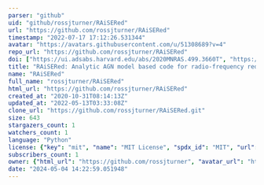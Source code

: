 ```yaml
---
parser: "github"
uid: "github/rossjturner/RAiSERed"
url: "https://github.com/rossjturner/RAiSERed"
timestamp: "2022-07-17 17:12:26.531344"
avatar: "https://avatars.githubusercontent.com/u/51308689?v=4"
repo_url: "https://github.com/rossjturner/RAiSERed"
doi: ["https://ui.adsabs.harvard.edu/abs/2020MNRAS.499.3660T", "https://ui.adsabs.harvard.edu/abs/2021ascl.soft03016T/abstract"]
title: "RAiSERed: Analytic AGN model based code for radio-frequency redshifts"
name: "RAiSERed"
full_name: "rossjturner/RAiSERed"
html_url: "https://github.com/rossjturner/RAiSERed"
created_at: "2020-10-31T08:14:13Z"
updated_at: "2022-05-13T03:33:08Z"
clone_url: "https://github.com/rossjturner/RAiSERed.git"
size: 643
stargazers_count: 1
watchers_count: 1
language: "Python"
license: {"key": "mit", "name": "MIT License", "spdx_id": "MIT", "url": "https://api.github.com/licenses/mit", "node_id": "MDc6TGljZW5zZTEz"}
subscribers_count: 1
owner: {"html_url": "https://github.com/rossjturner", "avatar_url": "https://avatars.githubusercontent.com/u/51308689?v=4", "login": "rossjturner", "type": "User"}
date: "2024-05-04 14:22:59.051948"
---
```

